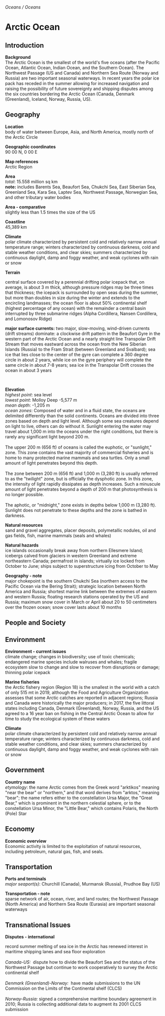 _Oceans / Oceans_

# Arctic Ocean

## Introduction

**Background**<br>
The Arctic Ocean is the smallest of the world's five oceans (after the Pacific Ocean, Atlantic Ocean, Indian Ocean, and the Southern Ocean). The Northwest Passage (US and Canada) and Northern Sea Route (Norway and Russia) are two important seasonal waterways. In recent years the polar ice pack has receded in the summer allowing for increased navigation and raising the possibility of future sovereignty and shipping disputes among the six countries bordering the Arctic Ocean (Canada, Denmark (Greenland), Iceland, Norway, Russia, US).<br>

## Geography

**Location**<br>
body of water between Europe, Asia, and North America, mostly north of the Arctic Circle<br>

**Geographic coordinates**<br>
90 00 N, 0 00 E<br>

**Map references**<br>
Arctic Region<br>

**Area**<br>
_total_: 15.558 million sq km<br>
<strong>note:</strong> includes Barents Sea, Beaufort Sea, Chukchi Sea, East Siberian Sea, Greenland Sea, Kara Sea, Laptev Sea, Northwest Passage, Norwegian Sea, and other tributary water bodies<br>

**Area - comparative**<br>
slightly less than 1.5 times the size of the US<br>

**Coastline**<br>
45,389 km<br>

**Climate**<br>
polar climate characterized by persistent cold and relatively narrow annual temperature range; winters characterized by continuous darkness, cold and stable weather conditions, and clear skies; summers characterized by continuous daylight, damp and foggy weather, and weak cyclones with rain or snow<br>

**Terrain**<br>
<p>central surface covered by a perennial drifting polar icepack that, on average, is about 3 m thick, although pressure ridges may be three times that thickness; the icepack is surrounded by open seas during the summer, but more than doubles in size during the winter and extends to the encircling landmasses; the ocean floor is about 50% continental shelf (highest percentage of any ocean) with the remainder a central basin interrupted by three submarine ridges (Alpha Cordillera, Nansen Cordillera, and Lomonosov Ridge)</p> <p><strong>major surface currents:</strong> two major, slow-moving, wind-driven currents (drift streams) dominate: a clockwise drift pattern in the Beaufort Gyre in the western part of the Arctic Ocean and a nearly straight line Transpolar Drift Stream that moves eastward across the ocean from the New Siberian Islands (Russia) to the Fram Strait (between Greenland and Svalbard); sea ice that lies close to the center of the gyre can complete a 360 degree circle in about 2 years, while ice on the gyre periphery will complete the same circle in about 7-8 years; sea ice in the Transpolar Drift crosses the ocean in about 3 years</p><br>

**Elevation**<br>
_highest point_: sea level<br>
_lowest point_: Molloy Deep -5,577 m<br>
_mean depth_: -1,205 m<br>
_ocean zones_: Composed of water and in a fluid state, the oceans are delimited differently than the solid continents. Oceans are divided into three zones based on depth and light level. Although some sea creatures depend on light to live, others can do without it. Sunlight entering the water may travel about 1,000 m into the oceans under the right conditions, but there is rarely any significant light beyond 200 m.<br><br>The upper 200 m (656 ft) of oceans is called the euphotic, or "sunlight," zone. This zone contains the vast majority of commercial fisheries and is home to many protected marine mammals and sea turtles. Only a small amount of light penetrates beyond this depth. <br><br>The zone between 200 m (656 ft) and 1,000 m (3,280 ft) is usually referred to as the "twilight" zone, but is officially the dysphotic zone. In this zone, the intensity of light rapidly dissipates as depth increases. Such a minuscule amount of light penetrates beyond a depth of 200 m that photosynthesis is no longer possible.<br><br>The aphotic, or "midnight," zone exists in depths below 1,000 m (3,280 ft). Sunlight does not penetrate to these depths and the zone is bathed in darkness.<br>

**Natural resources**<br>
sand and gravel aggregates, placer deposits, polymetallic nodules, oil and gas fields, fish, marine mammals (seals and whales)<br>

**Natural hazards**<br>
ice islands occasionally break away from northern Ellesmere Island; icebergs calved from glaciers in western Greenland and extreme northeastern Canada; permafrost in islands; virtually ice locked from October to June; ships subject to superstructure icing from October to May<br>

**Geography - note**<br>
major chokepoint is the southern Chukchi Sea (northern access to the Pacific Ocean via the Bering Strait); strategic location between North America and Russia; shortest marine link between the extremes of eastern and western Russia; floating research stations operated by the US and Russia; maximum snow cover in March or April about 20 to 50 centimeters over the frozen ocean; snow cover lasts about 10 months<br>

## People and Society

## Environment

**Environment - current issues**<br>
climate change; changes in biodiversity; use of toxic chemicals; endangered marine species include walruses and whales; fragile ecosystem slow to change and slow to recover from disruptions or damage; thinning polar icepack<br>

**Marine fisheries**<br>
the Arctic fishery region (Region 18) is the smallest in the world with a catch of only 515 mt in 2019, although the Food and Agriculture Organization assesses that some Arctic catches are reported in adjacent regions; Russia and Canada were historically the major producers; in 2017, the five littoral states including Canada, Denmark (Greenland), Norway, Russia, and the US agreed to a 16 year ban on fishing in the Central Arctic Ocean to allow for time to study the ecological system of these waters<br>

**Climate**<br>
polar climate characterized by persistent cold and relatively narrow annual temperature range; winters characterized by continuous darkness, cold and stable weather conditions, and clear skies; summers characterized by continuous daylight, damp and foggy weather, and weak cyclones with rain or snow<br>

## Government

**Country name**<br>
_etymology_: the name Arctic comes from the Greek word "arktikos" meaning "near the bear" or "northern," and that word derives from "arktos," meaning "bear"; the name refers either to the constellation Ursa Major, the "Great Bear," which is prominent in the northern celestial sphere, or to the constellation Ursa Minor, the "Little Bear," which contains Polaris, the North (Pole) Star<br>

## Economy

**Economic overview**<br>
Economic activity is limited to the exploitation of natural resources, including petroleum, natural gas, fish, and seals.<br>

## Transportation

**Ports and terminals**<br>
_major seaport(s)_: Churchill (Canada), Murmansk (Russia), Prudhoe Bay (US)<br>

**Transportation - note**<br>
sparse network of air, ocean, river, and land routes; the Northwest Passage (North America) and Northern Sea Route (Eurasia) are important seasonal waterways<br>

## Transnational Issues

**Disputes - international**<br>
<p>record summer melting of sea ice in the Arctic has renewed interest in maritime shipping lanes and sea floor exploration<em><br><br>Canada-US:</em>  dispute how to divide the Beaufort Sea and the status of the Northwest Passage but continue to work cooperatively to survey the Arctic continental shelf<br><br><em>Denmark (Greenland)-Norway:</em>  have made submissions to the UN Commission on the Limits of the Continental shelf (CLCS)<br><br><em>Norway-Russia:</em> signed a comprehensive maritime boundary agreement in 2010; Russia is collecting additional data to augment its 2001 CLCS submission</p><br>

